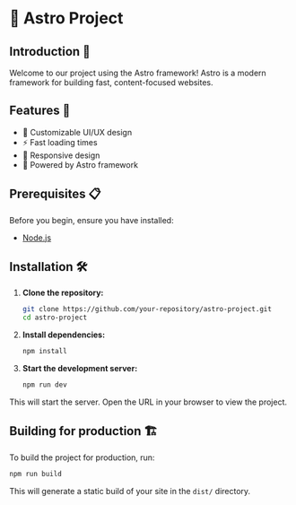 # 🌌 Astro Project

## Introduction 🚀
Welcome to our project using the Astro framework! Astro is a modern framework for building fast, content-focused websites.

## Features 🌟
- 🎨 Customizable UI/UX design
- ⚡ Fast loading times
- 📱 Responsive design
- 🚀 Powered by Astro framework

## Prerequisites 📋
Before you begin, ensure you have installed:
- [Node.js](https://nodejs.org/)

## Installation 🛠️

1. **Clone the repository:**

   ```bash
   git clone https://github.com/your-repository/astro-project.git
   cd astro-project
   ````

2. **Install dependencies:**

    ```bash
    npm install
    ```

3. **Start the development server:**

    ```bash
    npm run dev
    ```

This will start the server. Open the URL in your browser to view the project.

## Building for production 🏗️

To build the project for production, run:

```bash
npm run build
```

This will generate a static build of your site in the ``dist/`` directory.